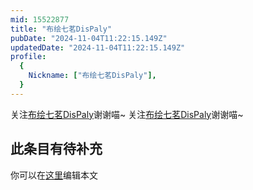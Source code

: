 ```yaml
---
mid: 15522877
title: "布绘七茗DisPaly"
pubDate: "2024-11-04T11:22:15.149Z"
updatedDate: "2024-11-04T11:22:15.149Z"
profile:
  {
    Nickname: ["布绘七茗DisPaly"],
  }
---
```


关注[布绘七茗DisPaly](https://space.bilibili.com/15522877)谢谢喵~ 关注[布绘七茗DisPaly](https://space.bilibili.com/15522877)谢谢喵~

## 此条目有待补充
你可以在[这里](https://github.com/Yuhanawa/VTuber.ICU-Content/edit/master/v/布绘七茗DisPaly/index.md)编辑本文
